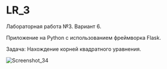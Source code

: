 # LR_3
Лабораторная работа №3. Вариант 6.

Приложение на Python с использованием фреймворка Flask.

Задача: Нахождение корней квадратного уравнения.

![Screenshot_34](https://user-images.githubusercontent.com/102524912/236186500-8664d299-9f4b-471a-bbbd-84d50470832a.png)
